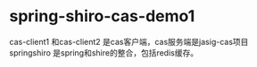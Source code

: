 # spring-shiro-cas-demo1
cas-client1 和cas-client2 是cas客户端，cas服务端是jasig-cas项目
springshiro 是spring和shire的整合，包括redis缓存。
